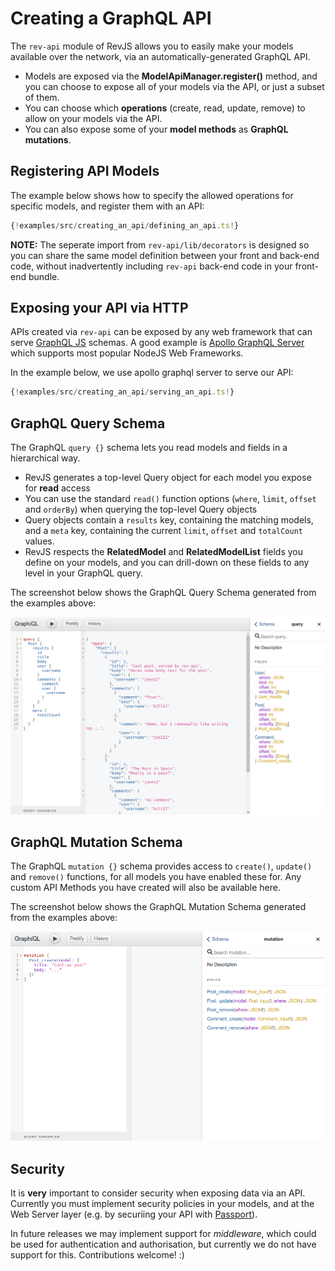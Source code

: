 # Creating a GraphQL API

The `rev-api` module of RevJS allows you to easily make your models available
over the network, via an automatically-generated GraphQL API.

* Models are exposed via the **ModelApiManager.register()** method, and you can
  choose to expose all of your models via the API, or just a subset of them.
* You can choose which **operations** (create, read, update, remove) to allow
  on your models via the API.
* You can also expose some of your **model methods** as **GraphQL mutations**.

## Registering API Models 

The example below shows how to specify the allowed operations for specific
models, and register them with an API:

```ts
{!examples/src/creating_an_api/defining_an_api.ts!}
```

**NOTE:** The seperate import from `rev-api/lib/decorators` is designed so you
can share the same model definition between your front and back-end code,
without inadvertently including `rev-api` back-end code in your front-end
bundle.

## Exposing your API via HTTP

APIs created via `rev-api` can be exposed by any web framework that can
serve [GraphQL JS](https://github.com/graphql/graphql-js) schemas. A good
example is [Apollo GraphQL Server](https://github.com/apollographql/apollo-server)
which supports most popular NodeJS Web Frameworks.

In the example below, we use apollo graphql server to serve our API:

```ts
{!examples/src/creating_an_api/serving_an_api.ts!}
```

## GraphQL Query Schema

The GraphQL `query {}` schema lets you read models and fields in a hierarchical
way.

* RevJS generates a top-level Query object for each model you expose for
  **read** access
* You can use the standard `read()` function options (`where`, `limit`,
 `offset` and `orderBy`) when querying the top-level Query objects
* Query objects contain a `results` key, containing the matching models, and
  a `meta` key, containing the current `limit`, `offset` and `totalCount` values.
* RevJS respects the **RelatedModel** and **RelatedModelList** fields you define
  on your models, and you can drill-down on these fields to any level in your
  GraphQL query.

The screenshot below shows the GraphQL Query Schema generated from the examples
above:

![GraphQL Query Schema](../img/graphql-query.png)

## GraphQL Mutation Schema

The GraphQL `mutation {}` schema provides access to `create()`, `update()` and
`remove()` functions, for all models you have enabled these for. Any
custom API Methods you have created will also be available here.

The screenshot below shows the GraphQL Mutation Schema generated from the
examples above:

![GraphQL Mutation Schema](../img/graphql-mutations.png)

## Security

It is **very** important to consider security when exposing data via an API.
Currently you must implement security policies in your models, and at the Web
Server layer (e.g. by securiing your API with
[Passport](http://www.passportjs.org/)).

In future releases we may implement support for *middleware*, which could be used
for authentication and authorisation, but currently we do not have support for
this. Contributions welcome! :)